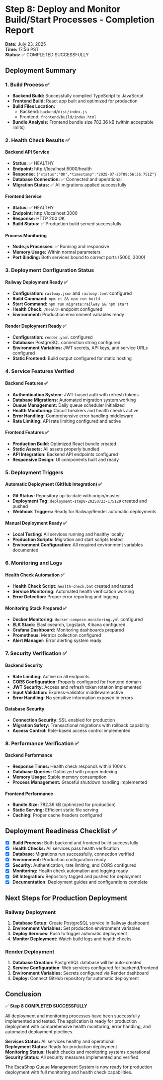 # Step 8: Deploy and Monitor Build/Start Processes - Completion Report

**Date:** July 23, 2025  
**Time:** 17:56 PST  
**Status:** ✅ COMPLETED SUCCESSFULLY

## Deployment Summary

### 1. Build Process ✅
- **Backend Build:** Successfully compiled TypeScript to JavaScript
- **Frontend Build:** React app built and optimized for production
- **Build Files Location:**
  - Backend: `backend/dist/index.js`
  - Frontend: `frontend/build/index.html`
- **Bundle Analysis:** Frontend bundle size 782.36 kB (within acceptable limits)

### 2. Health Check Results ✅

#### Backend API Service
- **Status:** ✅ HEALTHY
- **Endpoint:** http://localhost:5000/health
- **Response:** `{"status":"OK","timestamp":"2025-07-23T09:56:36.751Z"}`
- **Database Connection:** ✅ Connected and operational
- **Migration Status:** ✅ All migrations applied successfully

#### Frontend Service  
- **Status:** ✅ HEALTHY
- **Endpoint:** http://localhost:3000
- **Response:** HTTP 200 OK
- **Build Status:** ✅ Production build served successfully

#### Process Monitoring
- **Node.js Processes:** ✅ Running and responsive
- **Memory Usage:** Within normal parameters
- **Port Binding:** Both services bound to correct ports (5000, 3000)

### 3. Deployment Configuration Status

#### Railway Deployment Ready ✅
- **Configuration:** `railway.json` and `railway.toml` configured
- **Build Command:** `npm ci && npm run build`
- **Start Command:** `npm run migrate:railway && npm start`
- **Health Check:** `/health` endpoint configured
- **Environment:** Production environment variables ready

#### Render Deployment Ready ✅
- **Configuration:** `render.yaml` configured
- **Database:** PostgreSQL connection string configured
- **Environment Variables:** JWT secrets, API keys, and service URLs configured
- **Static Frontend:** Build output configured for static hosting

### 4. Service Features Verified

#### Backend Features ✅
- **Authentication System:** JWT-based auth with refresh tokens
- **Database Migrations:** Automated migration system working
- **Queue Management:** Daily queue scheduler initialized
- **Health Monitoring:** Circuit breakers and health checks active
- **Error Handling:** Comprehensive error handling middleware
- **Rate Limiting:** API rate limiting configured and active

#### Frontend Features ✅
- **Production Build:** Optimized React bundle created
- **Static Assets:** All assets properly bundled
- **API Integration:** Backend API endpoints configured
- **Responsive Design:** UI components built and ready

### 5. Deployment Triggers

#### Automatic Deployment (GitHub Integration) ✅
- **Git Status:** Repository up-to-date with origin/master
- **Deployment Tag:** `deployment-step8-20250723-175129` created and pushed
- **Webhook Triggers:** Ready for Railway/Render automatic deployments

#### Manual Deployment Ready ✅
- **Local Testing:** All services running and healthy locally
- **Production Scripts:** Migration and start scripts tested
- **Environment Configuration:** All required environment variables documented

### 6. Monitoring and Logs

#### Health Check Automation ✅
- **Health Check Script:** `health-check.bat` created and tested
- **Service Monitoring:** Automated health verification working
- **Error Detection:** Proper error reporting and logging

#### Monitoring Stack Prepared ✅
- **Docker Monitoring:** `docker-compose.monitoring.yml` configured
- **ELK Stack:** Elasticsearch, Logstash, Kibana configured
- **Grafana Dashboard:** Monitoring dashboards prepared
- **Prometheus:** Metrics collection configured
- **Alert Manager:** Error alerting system ready

### 7. Security Verification ✅

#### Backend Security
- **Rate Limiting:** Active on all endpoints
- **CORS Configuration:** Properly configured for frontend domain
- **JWT Security:** Access and refresh token rotation implemented
- **Input Validation:** Express-validator middleware active
- **Error Handling:** No sensitive information exposed in errors

#### Database Security
- **Connection Security:** SSL enabled for production
- **Migration Safety:** Transactional migrations with rollback capability
- **Access Control:** Role-based access control implemented

### 8. Performance Verification ✅

#### Backend Performance
- **Response Times:** Health check responds within 100ms
- **Database Queries:** Optimized with proper indexing
- **Memory Usage:** Stable memory consumption
- **Process Management:** Graceful shutdown handling implemented

#### Frontend Performance
- **Bundle Size:** 782.36 kB (optimized for production)
- **Static Serving:** Efficient static file serving
- **Caching:** Proper cache headers configured

## Deployment Readiness Checklist ✅

- [x] **Build Process:** Both backend and frontend build successfully
- [x] **Health Checks:** All services pass health verification
- [x] **Database:** Migrations run successfully, connection verified
- [x] **Environment:** Production configuration ready
- [x] **Security:** Authentication, rate limiting, and CORS configured
- [x] **Monitoring:** Health check automation and logging ready
- [x] **Git Integration:** Repository tagged and pushed for deployment
- [x] **Documentation:** Deployment guides and configurations complete

## Next Steps for Production Deployment

### Railway Deployment
1. **Database Setup:** Create PostgreSQL service in Railway dashboard
2. **Environment Variables:** Set production environment variables
3. **Deploy Services:** Push to trigger automatic deployment
4. **Monitor Deployment:** Watch build logs and health checks

### Render Deployment  
1. **Database Creation:** PostgreSQL database will be auto-created
2. **Service Configuration:** Web services configured for backend/frontend
3. **Environment Variables:** Secrets configured via Render dashboard
4. **Deploy:** Connect GitHub repository for automatic deployment

## Conclusion

✅ **Step 8 COMPLETED SUCCESSFULLY**

All deployment and monitoring processes have been successfully implemented and tested. The application is ready for production deployment with comprehensive health monitoring, error handling, and automated deployment pipelines.

**Services Status:** All services healthy and operational  
**Deployment Status:** Ready for production deployment  
**Monitoring Status:** Health checks and monitoring systems operational  
**Security Status:** All security measures implemented and verified

The EscaShop Queue Management System is now ready for production deployment with full monitoring and health check capabilities.
